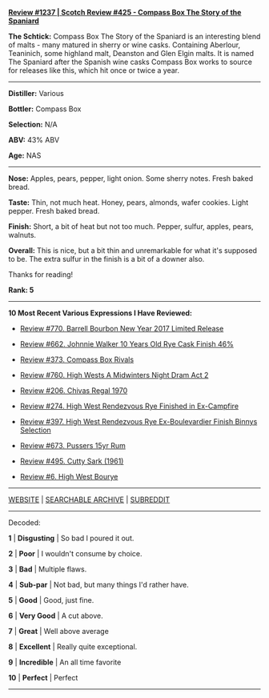 
[**Review #1237 | Scotch Review #425 - Compass Box The Story of the Spaniard**]( https://t8ke.review/review-1237-compass-box-the-story-of-the-spaniard)

**The Schtick:** Compass Box The Story of the Spaniard is an interesting blend of malts - many matured in sherry or wine casks. Containing Aberlour, Teaninich, some highland malt, Deanston and Glen Elgin malts. It is named The Spaniard after the Spanish wine casks Compass Box works to source for releases like this, which hit once or twice a year. 

-----

**Distiller:** Various

**Bottler:** Compass Box

**Selection:** N/A

**ABV:**  43% ABV

**Age:** NAS 

-----

**Nose:**  Apples, pears, pepper, light onion. Some sherry notes. Fresh baked bread. 

**Taste:** Thin, not much heat. Honey, pears, almonds, wafer cookies. Light pepper. Fresh baked bread. 

**Finish:** Short, a bit of heat but not too much. Pepper, sulfur, apples, pears, walnuts. 

**Overall:** This is nice, but a bit thin and unremarkable for what it's supposed to be. The extra sulfur in the finish is a bit of a downer also. 

Thanks for reading!

**Rank: 5**

----- 

**10 Most Recent Various Expressions I Have Reviewed:** 

- [Review #770. Barrell Bourbon New Year 2017 Limited Release]( https://t8ke.review/review-770-barrell-bourbon-new-year-limited-edition-2017/) 

- [Review #662. Johnnie Walker 10 Years Old Rye Cask Finish 46%]( https://t8ke.review/review-662-johnnie-walker-select-cask-10-years-old-rye-cask-finish/) 

- [Review #373. Compass Box Rivals]( https://t8ke.review/review-373-compass-box-rivals/) 

- [Review #760. High Wests A Midwinters Night Dram Act 2]( https://t8ke.review/review-760-high-wests-a-midwinters-night-dram-act-2/) 

- [Review #206. Chivas Regal 1970]( https://t8ke.review/review-206-chivas-regal-12yr-1970/) 

- [Review #274. High West Rendezvous Rye Finished in Ex-Campfire]( https://t8ke.review/review-274-high-west-rendezvous-rye-ex-campfire/) 

- [Review #397. High West Rendezvous Rye Ex-Boulevardier Finish Binnys Selection]( https://t8ke.review/review-397-high-west-rendezvous-ex-boulevardier/) 

- [Review #673. Pussers 15yr Rum]( https://t8ke.review/review-673-pussers-15yr-rum/) 

- [Review #495. Cutty Sark (1961)]( https://t8ke.review/review-495-cutty-sark-1961/) 

- [Review #6. High West Bourye]( https://t8ke.review/review-6-high-west-bourye-2015/) 

-----

[WEBSITE](https://t8ke.review) | [SEARCHABLE ARCHIVE](https://t8ke.review/review-archive/) | [SUBREDDIT](https://reddit.com/r/t8kereviews)

-----

Decoded:

**1** | **Disgusting** | So bad I poured it out.

**2** | **Poor** | I wouldn't consume by choice.

**3** | **Bad** | Multiple flaws.

**4** | **Sub-par** | Not bad, but many things I'd rather have.

**5** | **Good** | Good, just fine.

**6** | **Very Good** | A cut above.

**7** | **Great** | Well above average

**8** | **Excellent** | Really quite exceptional.

**9** | **Incredible** | An all time favorite

**10** | **Perfect** | Perfect

----

